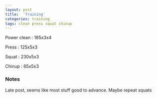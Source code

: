 ```yaml
---
layout: post
title:  'Training'
categories: training
tags: clean press squat chinup
---
```


Power clean :   185x3x4

Press   :   125x5x3

Squat   :   230x5x3

Chinup  :   65x5x3

### Notes

Late post, seems like most stuff good to advance. Maybe repeat squats
